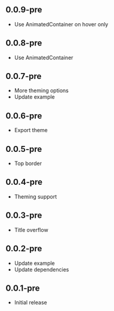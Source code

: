 ## 0.0.9-pre
* Use AnimatedContainer on hover only

## 0.0.8-pre
* Use AnimatedContainer

## 0.0.7-pre
* More theming options
* Update example

## 0.0.6-pre
* Export theme

## 0.0.5-pre
* Top border

## 0.0.4-pre
* Theming support

## 0.0.3-pre

* Title overflow

## 0.0.2-pre

* Update example
* Update dependencies

## 0.0.1-pre

* Initial release
